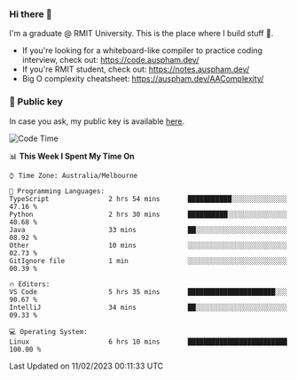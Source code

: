 ### Hi there 👋

I'm a graduate @ RMIT University. This is the place where I build stuff 👀. 

- If you're looking for a whiteboard-like compiler to practice coding interview, check out: https://code.auspham.dev/
- If you're RMIT student, check out: https://notes.auspham.dev/
- Big O complexity cheatsheet: https://auspham.dev/AAComplexity/

### 🔑 Public key

In case you ask, my public key is available [here](https://public.auspham.dev/).

<!--START_SECTION:waka-->
![Code Time](http://img.shields.io/badge/Code%20Time-946%20hrs%2021%20mins-blue)

📊 **This Week I Spent My Time On** 

```text
⌚︎ Time Zone: Australia/Melbourne

💬 Programming Languages: 
TypeScript               2 hrs 54 mins       ███████████░░░░░░░░░░░░░░   47.16 % 
Python                   2 hrs 30 mins       ██████████░░░░░░░░░░░░░░░   40.68 % 
Java                     33 mins             ██░░░░░░░░░░░░░░░░░░░░░░░   08.92 % 
Other                    10 mins             ░░░░░░░░░░░░░░░░░░░░░░░░░   02.73 % 
GitIgnore file           1 min               ░░░░░░░░░░░░░░░░░░░░░░░░░   00.39 % 

🔥 Editors: 
VS Code                  5 hrs 35 mins       ██████████████████████░░░   90.67 % 
IntelliJ                 34 mins             ██░░░░░░░░░░░░░░░░░░░░░░░   09.33 % 

💻 Operating System: 
Linux                    6 hrs 10 mins       █████████████████████████   100.00 % 

```


 Last Updated on 11/02/2023 00:11:33 UTC
<!--END_SECTION:waka-->

<!--
**rockmanvnx6/rockmanvnx6** is a ✨ _special_ ✨ repository because its `README.md` (this file) appears on your GitHub profile.

Here are some ideas to get you started:

- 🔭 I’m currently working on ...
- 🌱 I’m currently learning ...
- 👯 I’m looking to collaborate on ...
- 🤔 I’m looking for help with ...
- 💬 Ask me about ...
- 📫 How to reach me: ...
- 😄 Pronouns: ...
- ⚡ Fun fact: ...
-->
